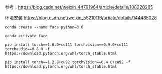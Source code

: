 
参考：https://blog.csdn.net/weixin_44791964/article/details/108220265

环境安装
https://blog.csdn.net/weixin_55210116/article/details/144435028

```
conda create --name face python=3.6

conda activate face

pip install torch==1.8.0+cu111 torchvision==0.9.0+cu111 torchaudio==0.8.0 -f https://download.pytorch.org/whl/torch_stable.html

pip install torch==1.2.0+cu92 torchvision==0.4.0+cu92 -f https://download.pytorch.org/whl/torch_stable.html
```